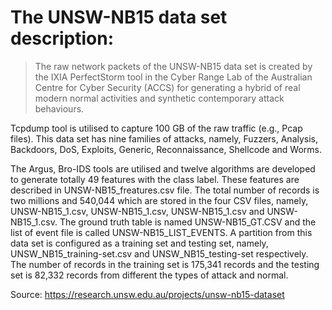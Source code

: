 # The UNSW-NB15 data set description: 

> The raw network packets of the UNSW-NB15 data set is created by the IXIA PerfectStorm tool in the Cyber Range Lab of the Australian Centre for Cyber Security (ACCS) for generating a hybrid of real modern normal activities and synthetic contemporary attack behaviours. 

Tcpdump tool is utilised to capture 100 GB of the raw traffic (e.g., Pcap files). This data set has nine families  of  attacks,  namely, Fuzzers,  Analysis,  Backdoors,  DoS,  Exploits,  Generic, Reconnaissance, Shellcode and Worms. 

The Argus, Bro-IDS tools are utilised and twelve algorithms are developed to generate totally 49 features with the class label. These features are described in UNSW-NB15_freatures.csv file. The total number of records is two millions and 540,044  which are stored in the four  CSV  files,  namely, UNSW-NB15_1.csv, UNSW-NB15_1.csv, UNSW-NB15_1.csv and UNSW-NB15_1.csv. The ground truth table is named UNSW-NB15_GT.CSV and the list of event file is called UNSW-NB15_LIST_EVENTS. A partition  from  this  data  set  is  configured  as  a  training  set  and  testing  set,  namely, UNSW_NB15_training-set.csv and UNSW_NB15_testing-set respectively. The number of records in the training set is 175,341 records and the testing set is 82,332 records from different the types of attack and normal.

Source: https://research.unsw.edu.au/projects/unsw-nb15-dataset